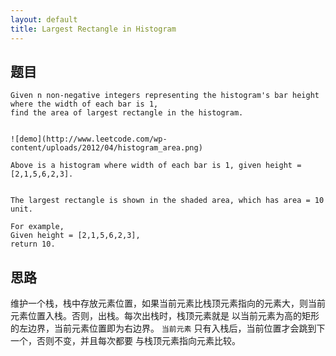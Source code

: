 ```yaml
---
layout: default
title: Largest Rectangle in Histogram
---
```



## 题目

```
Given n non-negative integers representing the histogram's bar height where the width of each bar is 1, 
find the area of largest rectangle in the histogram.


![demo](http://www.leetcode.com/wp-content/uploads/2012/04/histogram_area.png)

Above is a histogram where width of each bar is 1, given height = [2,1,5,6,2,3].


The largest rectangle is shown in the shaded area, which has area = 10 unit.

For example,
Given height = [2,1,5,6,2,3],
return 10.
```

## 思路 

维护一个栈，栈中存放元素位置，如果当前元素比栈顶元素指向的元素大，则当前元素位置入栈。否则，出栈。每次出栈时，栈顶元素就是
以当前元素为高的矩形的左边界，当前元素位置即为右边界。 `当前元素` 只有入栈后，当前位置才会跳到下一个，否则不变，并且每次都要
与栈顶元素指向元素比较。
